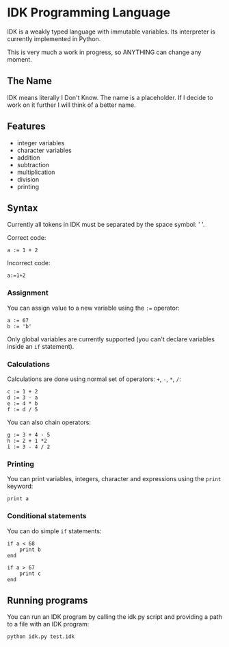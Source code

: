 ﻿# IDK Programming Language

IDK is a weakly typed language with immutable variables. Its interpreter is currently implemented in Python.

This is very much a work in progress, so ANYTHING can change any moment.

## The Name

IDK means literally I Don't Know. The name is a placeholder. If I decide to work on it further I will think of a better name.

## Features

- integer variables
- character variables
- addition
- subtraction
- multiplication
- division
- printing

## Syntax

Currently all tokens in IDK must be separated by the space symbol: ' '.

Correct code:
```
a := 1 + 2
```

Incorrect code:
```
a:=1+2
```
### Assignment

You can assign value to a new variable using the `:=` operator:
```
a := 67
b := 'b'
```

Only global variables are currently supported (you can't declare variables inside an `if` statement).

### Calculations

Calculations are done using normal set of operators: `+`, `-`, `*`, `/`:
```
c := 1 + 2
d := 3 - a
e := 4 * b
f := d / 5
```

You can also chain operators:
```
g := 3 + 4 - 5
h := 2 + 1 *2
i := 3 - 4 / 2
```

### Printing

You can print variables, integers, character and expressions using the `print` keyword:
```
print a
```

### Conditional statements

You can do simple `if` statements:
```
if a < 68
    print b
end

if a > 67
    print c
end
```

## Running programs

You can run an IDK program by calling the idk.py script and providing a path to a file with an IDK program:
```bash
python idk.py test.idk
```
